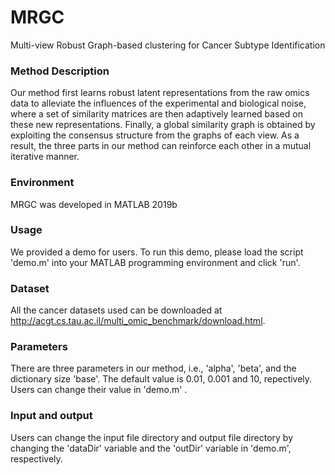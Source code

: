 # MRGC

Multi-view Robust Graph-based clustering for Cancer Subtype Identification

### Method Description

Our method first learns robust latent representations from the raw omics data to alleviate the influences of the experimental and biological noise, where a set of similarity matrices are then adaptively learned based on these new representations. Finally, a global similarity graph is obtained by exploiting the consensus structure from the graphs of each view. As a result, the three parts in our method can reinforce each other in a mutual iterative manner.

### Environment

MRGC was developed in MATLAB 2019b

### Usage

We provided a demo for users. To run this demo, please load the script 'demo.m' into your MATLAB programming environment and click 'run'.

### Dataset

All the cancer datasets used can be downloaded at http://acgt.cs.tau.ac.il/multi_omic_benchmark/download.html.

### Parameters

There are three parameters in our method, i.e., 'alpha', 'beta', and the dictionary size 'base'. The default value is 0.01, 0.001 and 10, repectively. Users can change their value in 'demo.m' .

### Input and output

Users can change the input file directory and output file directory by changing the 'dataDir' variable and the 'outDir' variable in 'demo.m', respectively.
